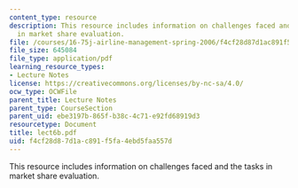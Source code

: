 ```yaml
---
content_type: resource
description: This resource includes information on challenges faced and the tasks
  in market share evaluation.
file: /courses/16-75j-airline-management-spring-2006/f4cf28d87d1ac891f5fa4ebd5faa557d_lect6b.pdf
file_size: 645084
file_type: application/pdf
learning_resource_types:
- Lecture Notes
license: https://creativecommons.org/licenses/by-nc-sa/4.0/
ocw_type: OCWFile
parent_title: Lecture Notes
parent_type: CourseSection
parent_uid: ebe3197b-865f-b38c-4c71-e92fd68919d3
resourcetype: Document
title: lect6b.pdf
uid: f4cf28d8-7d1a-c891-f5fa-4ebd5faa557d
---
```

This resource includes information on challenges faced and the tasks in market share evaluation.